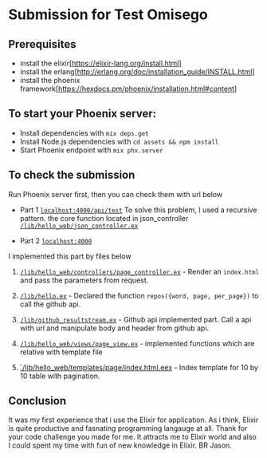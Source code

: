 # Submission for Test Omisego


## Prerequisites

- install the elixir[https://elixir-lang.org/install.html]
- install the erlang[http://erlang.org/doc/installation_guide/INSTALL.html]
- install the phoenix framework[https://hexdocs.pm/phoenix/installation.html#content]


## To start your Phoenix server:

  * Install dependencies with `mix deps.get`
  * Install Node.js dependencies with `cd assets && npm install`
  * Start Phoenix endpoint with `mix phx.server`

## To check the submission

  Run Phoenix server first, then you can check them with url below

  * Part 1 [`localhost:4000/api/test`](http://localhost:4000/api/test)
   To solve this problem, I used a recursive pattern. the core function located in json_controller [`/lib/hello_web/json_controller.ex`](/lib/hello_web/json_controller.ex)

  * Part 2 [`localhost:4000`](http://localhost:4000)

   I implemented this part by files below

   1. [`/lib/hello_web/controllers/page_controller.ex`](/lib/hello_web/controllers/page_controller.ex) - Render an `index.html` and pass the parameters from request.

   2. [`/lib/hello.ex`](/lib/hello.ex) - Declared the function `repos({word, page, per_page})` to call the github api.

   3. [`/lib/github_resultstream.ex`](/lib/github_resultstream.ex) - Github api implemented part. Call a api with url and manipulate body and header from github api.

   4. [`/lib/hello_web/views/page_view.ex`](/lib/hello_web/views/page_view.ex) - implemented functions which are relative with template file
   5. [`/lib/hello_web/templates/page/index.html.eex](/lib/hello_web/templates/page/index.html.eex) - Index template for 10 by 10 table with pagination.

## Conclusion
 It was my first experience that i use the Elixir for application. As i think, Elixir is quite productive and fasnating programming langauge at all. Thank for your code challenge you made for me. It attracts me to Elixir world and also I could spent my time with fun of new knowledge in Elixir.
 BR Jason.

